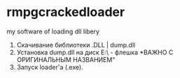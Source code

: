 # rmpgcrackedloader
my software of loading dll libery

1. Скачивание библиотеки .DLL | dump.dll
2. Установка dump.dll на диск E:\ - флешка *ВАЖНО С ОРИГИНАЛЬНЫМ НАЗВАНИЕМ"
3. Запуск loader'a (.exe).
